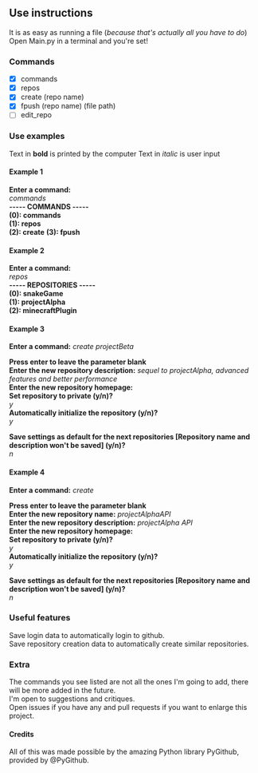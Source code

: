 ## Use instructions
It is as easy as running a file (*because that's actually all you have to do*)  
Open Main.py in a terminal and you're set!

### Commands
- [x] commands
- [x] repos
- [x] create (repo name)
- [x] fpush (repo name) (file path)
- [ ] edit_repo

### Use examples
Text in **bold** is printed by the computer
Text in *italic* is user input

#### Example 1
**Enter a command:**  
*commands*  
**----- COMMANDS -----**  
**(0): commands**  
**(1): repos**  
**(2): create**
**(3): fpush**

#### Example 2
**Enter a command:**  
*repos*  
**----- REPOSITORIES -----**  
**(0): snakeGame**  
**(1): projectAlpha**  
**(2): minecraftPlugin**

#### Example 3
**Enter a command:**
*create projectBeta*

**Press enter to leave the parameter blank**  
**Enter the new repository description:** *sequel to projectAlpha, advanced features and better performance*  
**Enter the new repository homepage:**    
**Set repository to private (y/n)?**  
*y*  
**Automatically initialize the repository (y/n)?**  
*y*  

**Save settings as default for the next repositories [Repository name and description won't be saved] (y/n)?**  
*n*

#### Example 4
**Enter a command:**
*create*

**Press enter to leave the parameter blank**  
**Enter the new repository name:** *projectAlphaAPI*  
**Enter the new repository description:** *projectAlpha API*  
**Enter the new repository homepage:**    
**Set repository to private (y/n)?**  
*y*  
**Automatically initialize the repository (y/n)?**  
*y*  

**Save settings as default for the next repositories [Repository name and description won't be saved] (y/n)?**  
*n*

### Useful features
Save login data to automatically login to github.  
Save repository creation data to automatically create similar repositories.


### Extra
The commands you see listed are not all the ones I'm going to add, there will be more added in the future.  
I'm open to suggestions and critiques.  
Open issues if you have any and pull requests if you want to enlarge this project.

#### Credits
All of this was made possible by the amazing Python library PyGithub, provided by @PyGithub.